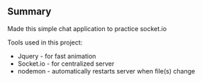 ## Summary
Made this simple chat application to practice socket.io

Tools used in this project:
* Jquery - for fast animation
* Socket.io - for centralized server
* nodemon - automatically restarts server when file(s) change
